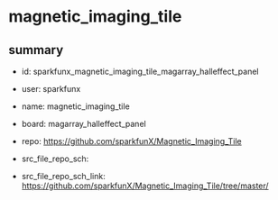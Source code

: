# magnetic_imaging_tile
 
## summary 
* id: sparkfunx_magnetic_imaging_tile_magarray_halleffect_panel
* user: sparkfunx
* name: magnetic_imaging_tile
* board: magarray_halleffect_panel
* repo: https://github.com/sparkfunX/Magnetic_Imaging_Tile



* src_file_repo_sch: 
* src_file_repo_sch_link: https://github.com/sparkfunX/Magnetic_Imaging_Tile/tree/master/




